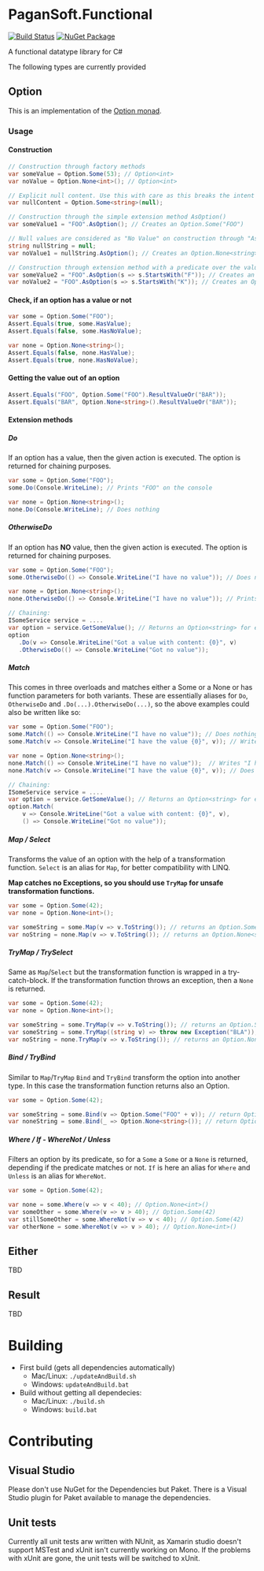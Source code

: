 # PaganSoft.Functional
[![Build Status](https://travis-ci.org/magicmonty/SharpFun.svg?branch=master)](https://travis-ci.org/magicmonty/SharpFun)
[![NuGet Package](https://img.shields.io/nuget/v/Pagansoft.Functional.svg)](https://www.nuget.org/packages/Pagansoft.Functional/)

A functional datatype library for C#

The following types are currently provided
## Option

This is an implementation of the [Option monad](https://en.wikipedia.org/wiki/Option_type).

### Usage

#### Construction
```csharp
// Construction through factory methods
var someValue = Option.Some(53); // Option<int>
var noValue = Option.None<int>(); // Option<int>

// Explicit null content. Use this with care as this breaks the intent of an option type
var nullContent = Option.Some<string>(null);

// Construction through the simple extension method AsOption()
var someValue1 = "FOO".AsOption(); // Creates an Option.Some("FOO")

// Null values are considered as "No Value" on construction through "AsOption"
string nullString = null;
var noValue1 = nullString.AsOption(); // Creates an Option.None<string>)

// Construction through extension method with a predicate over the value
var someValue2 = "FOO".AsOption(s => s.StartsWith("F")); // Creates an Option.Some("FOO")
var noValue2 = "FOO".AsOption(s => s.StartsWith("K")); // Creates an Option.None<string>()
```

#### Check, if an option has a value or not
```csharp
var some = Option.Some("FOO");
Assert.Equals(true, some.HasValue);
Assert.Equals(false, some.HasNoValue);

var none = Option.None<string>();
Assert.Equals(false, none.HasValue);
Assert.Equals(true, none.HasNoValue);
```

#### Getting the value out of an option
```csharp
Assert.Equals("FOO", Option.Some("FOO").ResultValueOr("BAR"));
Assert.Equals("BAR", Option.None<string>().ResultValueOr("BAR"));
```

#### Extension methods

##### Do
If an option has a value, then the given action is executed.
The option is returned for chaining purposes.

```csharp
var some = Option.Some("FOO");
some.Do(Console.WriteLine); // Prints "FOO" on the console

var none = Option.None<string>();
none.Do(Console.WriteLine); // Does nothing
```

##### OtherwiseDo
If an option has **NO** value, then the given action is executed.
The option is returned for chaining purposes.

```csharp
var some = Option.Some("FOO");
some.OtherwiseDo(() => Console.WriteLine("I have no value")); // Does nothing

var none = Option.None<string>();
none.OtherwiseDo(() => Console.WriteLine("I have no value")); // Prints "I have no value" on the console

// Chaining:
ISomeService service = ....
var option = service.GetSomeValue(); // Returns an Option<string> for example
option
   .Do(v => Console.WriteLine("Got a value with content: {0}", v)
   .OtherwiseDo(() => Console.WriteLine("Got no value"));
```


##### Match
This comes in three overloads and matches either a Some or a None or has function parameters for both variants.
These are essentially aliases for `Do`, `OtherwiseDo` and `.Do(...).OtherwiseDo(...)`, so the above examples
could also be written like so:

```csharp
var some = Option.Some("FOO");
some.Match(() => Console.WriteLine("I have no value")); // Does nothing
some.Match(v => Console.WriteLine("I have the value {0}", v)); // Writes "I have the value FOO"

var none = Option.None<string>();
none.Match(() => Console.WriteLine("I have no value"));  // Writes "I have no value"
none.Match(v => Console.WriteLine("I have the value {0}", v)); // Does nothing

// Chaining:
ISomeService service = ....
var option = service.GetSomeValue(); // Returns an Option<string> for example
option.Match(
    v => Console.WriteLine("Got a value with content: {0}", v),
    () => Console.WriteLine("Got no value"));
```

##### Map / Select
Transforms the value of an option with the help of a transformation function.
`Select` is an alias for `Map`, for better compatibility with LINQ.

**Map catches no Exceptions, so you should use `TryMap` for unsafe transformation functions.**

```csharp
var some = Option.Some(42);
var none = Option.None<int>();

var someString = some.Map(v => v.ToString()); // returns an Option.Some("42");
var noString = none.Map(v => v.ToString()); // returns an Option.None<string>();
```

##### TryMap / TrySelect
Same as `Map`/`Select` but the transformation function is wrapped in a try-catch-block.
If the transformation function throws an exception, then a `None` is returned.

```csharp
var some = Option.Some(42);
var none = Option.None<int>();

var someString = some.TryMap(v => v.ToString()); // returns an Option.Some("42");
var someString = some.TryMap((string v) => throw new Exception("BLA")); // returns an Option.None<string>();
var noString = none.TryMap(v => v.ToString()); // returns an Option.None<string>();
```

##### Bind / TryBind
Similar to `Map`/`TryMap` `Bind` and `TryBind` transform the option into another type.
In this case the transformation function returns also an Option.

```csharp
var some = Option.Some(42);

var someString = some.Bind(v => Option.Some("FOO" + v)); // return Option.Some("FOO42"));
var noneString = some.Bind(_ => Option.None<string>()); // return Option.None<string>();
```

##### Where / If - WhereNot / Unless
Filters an option by its predicate, so for a `Some` a `Some` or a `None` is returned, depending if the predicate
matches or not. `If` is here an alias for `Where` and `Unless` is an alias for `WhereNot`.
```csharp
var some = Option.Some(42);

var none = some.Where(v => v < 40); // Option.None<int>()
var someOther = some.Where(v => v > 40); // Option.Some(42)
var stillSomeOther = some.WhereNot(v => v < 40); // Option.Some(42)
var otherNone = some.WhereNot(v => v > 40); // Option.None<int>()
```

## Either

TBD

## Result

TBD

# Building
- First build (gets all dependencies automatically)
    - Mac/Linux: `./updateAndBuild.sh`
    - Windows: `updateAndBuild.bat`
- Build without getting all dependecies:
    - Mac/Linux: `./build.sh`
    - Windows: `build.bat`

# Contributing
## Visual Studio
Please don't use NuGet for the Dependencies but Paket.
There is a Visual Studio plugin for Paket available to manage the dependencies.

## Unit tests
Currently all unit tests arw written with NUnit, as Xamarin studio doesn't support MSTest and
xUnit isn't currently working on Mono.
If the problems with xUnit are gone, the unit tests will be switched to xUnit.
